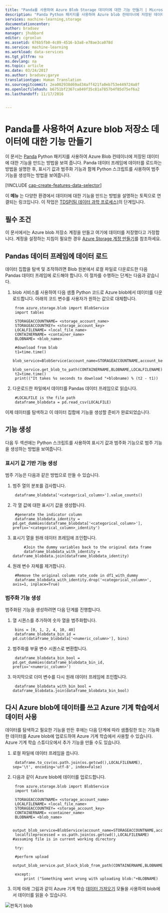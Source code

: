 ```yaml
---
title: "Panda를 사용하여 Azure Blob Storage 데이터에 대한 기능 만들기 | Microsoft Docs"
description: "Panda Python 패키지를 사용하여 Azure blob 컨테이너에 저장된 데이터에 대한 기능을 만드는 방법"
services: machine-learning,storage
documentationcenter: 
author: bradsev
manager: jhubbard
editor: cgronlun
ms.assetid: 676b5fb0-4c89-4516-b3a8-e78ae3ca078d
ms.service: machine-learning
ms.workload: data-services
ms.tgt_pltfrm: na
ms.devlang: na
ms.topic: article
ms.date: 03/24/2017
ms.author: bradsev;garye
translationtype: Human Translation
ms.sourcegitcommit: 2ea002938d69ad34aff421fa0eb753e449724a8f
ms.openlocfilehash: b6751bf2367ca849f35c81a7857b4f85d75ef6a2
ms.lasthandoff: 11/17/2016


---
```

# <a name="create-features-for-azure-blob-storage-data-using-panda"></a>Panda를 사용하여 Azure blob 저장소 데이터에 대한 기능 만들기
이 문서는 [Panda](http://pandas.pydata.org/) Python 패키지를 사용하여 Azure Blob 컨테이너에 저장된 데이터에 대한 기능을 만드는 방법을 보여 줍니다. Panda 데이터 프레임에 데이터를 로드하는 방법을 설명한 후, 표시기 값과 범주화 기능과 함께 Python 스크립트를 사용하여 범주 기능을 생성하는 방법을 보여줍니다.

[!INCLUDE [cap-create-features-data-selector](../../includes/cap-create-features-selector.md)]

이 **메뉴** 는 다양한 환경에서 데이터에 대한 기능을 만드는 방법을 설명하는 토픽으로 연결되는 링크입니다. 이 작업은 [TDSP(팀 데이터 과학 프로세스)](https://azure.microsoft.com/documentation/learning-paths/cortana-analytics-process/)의 단계입니다.

## <a name="prerequisites"></a>필수 조건
이 문서에서는 Azure blob 저장소 계정을 만들고 여기에 데이터를 저장했다고 가정합니다. 계정을 설정하는 지침이 필요한 경우 [Azure Storage 계정 만들기](../storage/storage-create-storage-account.md#create-a-storage-account)를 참조하세요.

## <a name="load-the-data-into-a-pandas-data-frame"></a>Pandas 데이터 프레임에 데이터 로드
데이터 집합을 탐색 및 조작하려면 Blob 원본에서 로컬 파일로 다운로드한 다음 Pandas 데이터 프레임에 로드해야 합니다. 이 절차를 수행하는 단계는 다음과 같습니다.

1. blob 서비스를 사용하여 다음 샘플 Python 코드로 Azure blob에서 데이터를 다운로드합니다. 아래의 코드 변수를 사용자가 원하는 값으로 대체합니다.
   
        from azure.storage.blob import BlobService
        import tables
   
        STORAGEACCOUNTNAME= <storage_account_name>
        STORAGEACCOUNTKEY= <storage_account_key>
        LOCALFILENAME= <local_file_name>        
        CONTAINERNAME= <container_name>
        BLOBNAME= <blob_name>
   
        #download from blob
        t1=time.time()
        blob_service=BlobService(account_name=STORAGEACCOUNTNAME,account_key=STORAGEACCOUNTKEY)
        blob_service.get_blob_to_path(CONTAINERNAME,BLOBNAME,LOCALFILENAME)
        t2=time.time()
        print(("It takes %s seconds to download "+blobname) % (t2 - t1))
2. 다운로드한 파일에서 데이터를 Pandas 데이터 프레임으로 읽습니다.
   
        #LOCALFILE is the file path
        dataframe_blobdata = pd.read_csv(LOCALFILE)

이제 데이터를 탐색하고 이 데이터 집합에 기능을 생성할 준비가 완료되었습니다.

## <a name="blob-featuregen"></a>기능 생성
다음 두 섹션에는 Python 스크립트를 사용하여 표시기 값과 범주화 기능으로 범주 기능을 생성하는 방법을 보여줍니다.

### <a name="blob-countfeature"></a>표시기 값 기반 기능 생성
범주 기능은 다음과 같은 방법으로 만들 수 있습니다.

1. 범주 열의 분포를 검사합니다.
   
        dataframe_blobdata['<categorical_column>'].value_counts()
2. 각 열 값에 대한 표시기 값을 생성합니다.
   
        #generate the indicator column
        dataframe_blobdata_identity = pd.get_dummies(dataframe_blobdata['<categorical_column>'], prefix='<categorical_column>_identity')
3. 표시기 열을 원래 데이터 프레임에 조인합니다.
   
            #Join the dummy variables back to the original data frame
            dataframe_blobdata_with_identity = dataframe_blobdata.join(dataframe_blobdata_identity)
4. 원래 변수 자체를 제거합니다.
   
        #Remove the original column rate_code in df1_with_dummy
        dataframe_blobdata_with_identity.drop('<categorical_column>', axis=1, inplace=True)

### <a name="blob-binningfeature"></a>범주화 기능 생성
범주화된 기능을 생성하려면 다음 단계를 진행합니다.

1. 열 시퀀스를 추가하여 숫자 열을 범주화합니다.
   
        bins = [0, 1, 2, 4, 10, 40]
        dataframe_blobdata_bin_id = pd.cut(dataframe_blobdata['<numeric_column>'], bins)
2. 범주화를 부울 변수 시퀀스로 변환합니다.
   
        dataframe_blobdata_bin_bool = pd.get_dummies(dataframe_blobdata_bin_id, prefix='<numeric_column>')
3. 마지막으로 더미 변수를 다시 원래 데이터 프레임에 조인합니다.
   
        dataframe_blobdata_with_bin_bool = dataframe_blobdata.join(dataframe_blobdata_bin_bool)

## <a name="sql-featuregen"></a>다시 Azure blob에 데이터를 쓰고 Azure 기계 학습에서 데이터 사용
데이터를 탐색하고 필요한 기능을 만든 후에는 다음 단계에 따라 샘플링한 또는 기능화한 데이터를 Azure blob에 업로드하여 Azure 기계 학습에서 사용할 수 있습니다. Azure 기계 학습 스튜디오에서 추가 기능을 만들 수도 있습니다.

1. 로컬 파일에 데이터 프레임을 씁니다.
   
        dataframe.to_csv(os.path.join(os.getcwd(),LOCALFILENAME), sep='\t', encoding='utf-8', index=False)
2. 다음과 같이 Azure blob에 데이터를 업로드합니다.
   
        from azure.storage.blob import BlobService
        import tables
   
        STORAGEACCOUNTNAME= <storage_account_name>
        LOCALFILENAME= <local_file_name>
        STORAGEACCOUNTKEY= <storage_account_key>
        CONTAINERNAME= <container_name>
        BLOBNAME= <blob_name>
   
        output_blob_service=BlobService(account_name=STORAGEACCOUNTNAME,account_key=STORAGEACCOUNTKEY)    
        localfileprocessed = os.path.join(os.getcwd(),LOCALFILENAME) #assuming file is in current working directory
   
        try:
   
        #perform upload
        output_blob_service.put_block_blob_from_path(CONTAINERNAME,BLOBNAME,localfileprocessed)
   
        except:            
            print ("Something went wrong with uploading blob:"+BLOBNAME)
3. 이제 아래 그림과 같이 Azure 기계 학습 [데이터 가져오기](https://msdn.microsoft.com/library/azure/4e1b0fe6-aded-4b3f-a36f-39b8862b9004/) 모듈을 사용하여 blob에서 데이터를 읽을 수 있습니다.

![판독기 blob](./media/machine-learning-data-science-process-data-blob/reader_blob.png)



